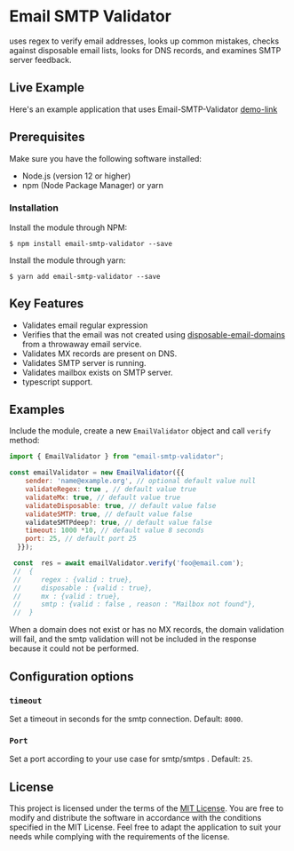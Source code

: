 # Email SMTP Validator

uses regex to verify email addresses, looks up common mistakes, checks against disposable email lists, looks for DNS records, and examines SMTP server feedback.

## Live Example

Here's an example application that uses Email-SMTP-Validator [demo-link](https://email-smtp-demo.vercel.app)

## Prerequisites

Make sure you have the following software installed:

- Node.js (version 12 or higher)
- npm (Node Package Manager) or yarn

### Installation

Install the module through NPM:

    $ npm install email-smtp-validator --save

Install the module through yarn:

    $ yarn add email-smtp-validator --save

## Key Features

- Validates email regular expression
- Verifies that the email was not created using [disposable-email-domains](https://www.npmjs.com/package/disposable-email-domains) from a throwaway email service.
- Validates MX records are present on DNS.
- Validates SMTP server is running.
- Validates mailbox exists on SMTP server.
- typescript support.

## Examples

Include the module, create a new `EmailValidator` object and call `verify` method:

```javascript
import { EmailValidator } from "email-smtp-validator";

const emailValidator = new EmailValidator({{
    sender: 'name@example.org', // optional default value null
    validateRegex: true , // default value true
    validateMx: true, // default value true
    validateDisposable: true, // default value false
    validateSMTP: true, // default value false
    validateSMTPdeep?: true, // default value false
    timeout: 1000 *10, // default value 8 seconds
    port: 25, // default port 25
  }});

 const  res = await emailValidator.verify('foo@email.com');
 //  {
 //     regex : {valid : true},
 //     disposable : {valid : true},
 //     mx : {valid : true},
 //     smtp : {valid : false , reason : "Mailbox not found"},
 //  }
```

When a domain does not exist or has no MX records, the domain validation will fail, and the smtp validation will not be included in the response because it could not be performed.

## Configuration options

### `timeout`

Set a timeout in seconds for the smtp connection. Default: `8000`.

### `Port`

Set a port according to your use case for smtp/smtps . Default: `25`.

## License

This project is licensed under the terms of the [MIT License](LICENSE.md). You are free to modify and distribute the software in accordance with the conditions specified in the MIT License. Feel free to adapt the application to suit your needs while complying with the requirements of the license.
